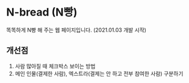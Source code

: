 # N-bread (N빵)

똑똑하게 N빵 해 주는 웹 페이지입니다.
(2021.01.03 개발 시작)

## 개선점
1. 사람 많아질 때 체크박스 보이는 방법
2. 메인 인물(결제한 사람), 엑스트라(결제는 안 하고 전부 참여한 사람) 구분하기